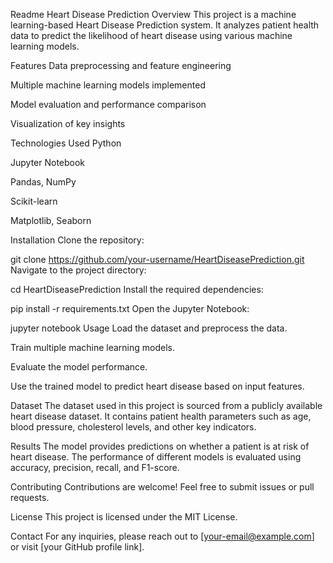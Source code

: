 

Readme
Heart Disease Prediction
Overview
This project is a machine learning-based Heart Disease Prediction system. It analyzes patient health data to predict the likelihood of heart disease using various machine learning models.

Features
Data preprocessing and feature engineering

Multiple machine learning models implemented

Model evaluation and performance comparison

Visualization of key insights

Technologies Used
Python

Jupyter Notebook

Pandas, NumPy

Scikit-learn

Matplotlib, Seaborn

Installation
Clone the repository:

git clone https://github.com/your-username/HeartDiseasePrediction.git
Navigate to the project directory:

cd HeartDiseasePrediction
Install the required dependencies:

pip install -r requirements.txt
Open the Jupyter Notebook:

jupyter notebook
Usage
Load the dataset and preprocess the data.

Train multiple machine learning models.

Evaluate the model performance.

Use the trained model to predict heart disease based on input features.

Dataset
The dataset used in this project is sourced from a publicly available heart disease dataset. It contains patient health parameters such as age, blood pressure, cholesterol levels, and other key indicators.

Results
The model provides predictions on whether a patient is at risk of heart disease. The performance of different models is evaluated using accuracy, precision, recall, and F1-score.

Contributing
Contributions are welcome! Feel free to submit issues or pull requests.

License
This project is licensed under the MIT License.

Contact
For any inquiries, please reach out to [your-email@example.com] or visit [your GitHub profile link].

